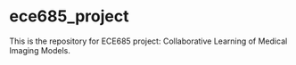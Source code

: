 # ece685_project
This is the repository for ECE685 project: Collaborative Learning of Medical Imaging Models.
